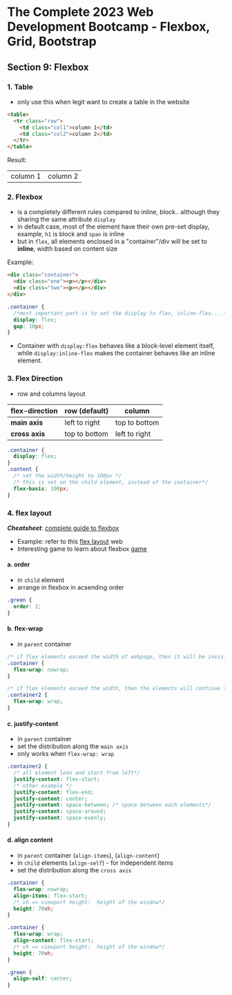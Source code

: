 # The Complete 2023 Web Development Bootcamp - Flexbox, Grid, Bootstrap

## Section 9: Flexbox

### 1. Table

- only use this when legit want to create a table in the website

```html
<table>
  <tr class="row">
    <td class="col1">column 1</td>
    <td class="col2">column 2</td>
  </tr>
</table>
```

Result:

<table>
  <tr class="row">
    <td class="col1">column 1</td>
    <td class="col2">column 2</td>
  </tr>
</table>

### 2. Flexbox

- is a completely different rules compared to inline, block.. although they sharing the same attribute `display`
- in default case, most of the element have their own pre-set display, example, `h1` is block and `span` is inline
- but in `flex`, all elements enclosed in a "container"/div will be set to **inline**, width based on content size

Example:

```html
<div class="container">
  <div class="one"><p></p></div>
  <div class="two"><p></p></div>
</div>
```

```css
.container {
  /*most important part is to set the display to flex, inline-flex....*/
  display: flex;
  gap: 10px;
}
```

- Container with `display:flex` behaves like a block-level element itself, while `display:inline-flex` makes the container behaves like an inline element.

### 3. Flex Direction

- row and columns layout

| **flex-direction** | row (default) | column        |
| ------------------ | ------------- | ------------- |
| **main axis**      | left to right | top to bottom |
| **cross axis**     | top to bottom | left to right |

```css
.container {
  display: flex;
}
.content {
  /* set the width/height to 100px */
  /* this is set on the child element, instead of the container*/
  flex-basis: 100px;
}
```

### 4. flex layout

**_Cheatsheet_**: [complete guide to flexbox](https://css-tricks.com/snippets/css/a-guide-to-flexbox/)

- Example: refer to this [flex layout](https://appbrewery.github.io/flex-layout/) web
- Interesting game to learn about flexbox [game](https://appbrewery.github.io/flexboxfroggy/)

#### a. order

- in `child` element
- arrange in flexbox in acsending order

```css
.green {
  order: 2;
}
```

#### b. flex-wrap

- in `parent` container

```css
/* if flex elements exceed the width of webpage, then it will be invisibe*/
.container {
  flex-wrap: nowrap;
}

/* if flex elements exceed the width, then the elements will continue to appear in next line*/
.container2 {
  flex-wrap: wrap;
}
```

#### c. justify-content

- in `parent` container
- set the distribution along the `main axis`
- only works when `flex-wrap: wrap`

```css
.container2 {
  /* all element lean and start from left*/
  justify-content: flex-start;
  /* other example */
  justify-content: flex-end;
  justify-content: center;
  justify-content: space-between; /* space between each elements*/
  justify-content: space-around;
  justify-content: space-evenly;
}
```

#### d. align content

- in `parent` container (`align-items`), (`align-content`)
- in `child` elements (`align-self`) - for independent items
- set the distribution along the `cross axis`

```css
.container {
  flex-wrap: nowrap;
  align-items: flex-start;
  /* vh => viewport height:  height of the window*/
  height: 70vh;
}

.container {
  flex-wrap: wrap;
  align-content: flex-start;
  /* vh => viewport height:  height of the window*/
  height: 70vh;
}

.green {
  align-self: center;
}
```
